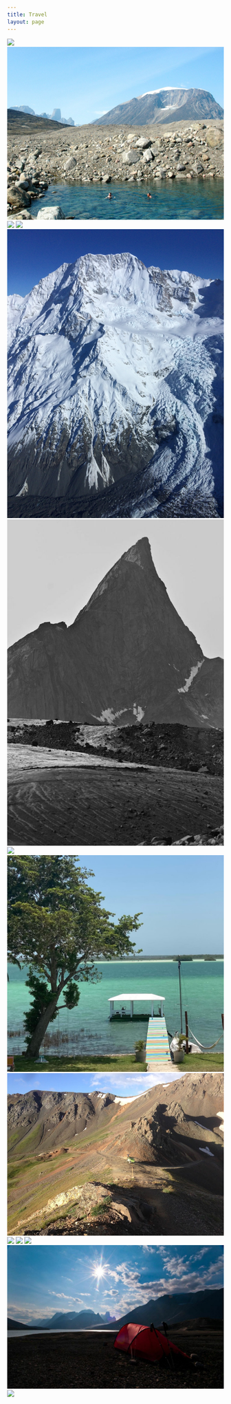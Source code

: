 ```yaml
---
title: Travel
layout: page
---
```





<img src="/assets/images/b.jpg">
<img src="/assets/images/x1.jpeg">
<img src="/assets/images/c.jpg">
<img src="/assets/images/d.jpg">
<img src="/assets/images/x3.jpeg">
<img src="/assets/images/x2.jpeg">
<img src="/assets/images/g.jpg">
<img src="/assets/images/x10.jpeg">
<img src="/assets/images/x6.jpeg">
<img src="/assets/images/x4.jpeg">
<img src="/assets/images/e.jpg">
<img src="/assets/images/f.jpg">
<img src="/assets/images/x13.jpeg">
<img src="/assets/images/h.jpg">

